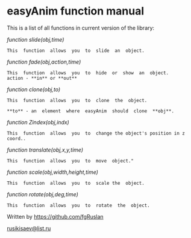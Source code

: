 # easyAnim  function  manual

This  is  a  list  of  all  functions  in  current  version  of  the  library:

*function slide(obj,time)*
```
This  function  allows  you  to  slide  an  object.
```

*function fade(obj,action,time)*
```
This  function  allows  you  to  hide  or  show  an  object.
action - **in** or **out**
```

*function clone(obj,to)*
```
This  function  allows  you  to  clone  the  object.

**to** - an  element  where  easyAnim  should  clone  **obj**.
```

*function Zindex(obj,indx)*
```
This  function  allows  you  to  change the object's position in z coord..
```
*function translate(obj,x,y,time)*
```
This  function  allows  you  to  move  object."
```

*function scale(obj,width,height,time)*
```
This  function  allows  you  to  scale the  object.
```

*function rotate(obj,deg,time)*
```
This  function  allows  you  to  rotate  the  object.
```

Written  by  https://github.com/fgRuslan

rusikisaev@list.ru